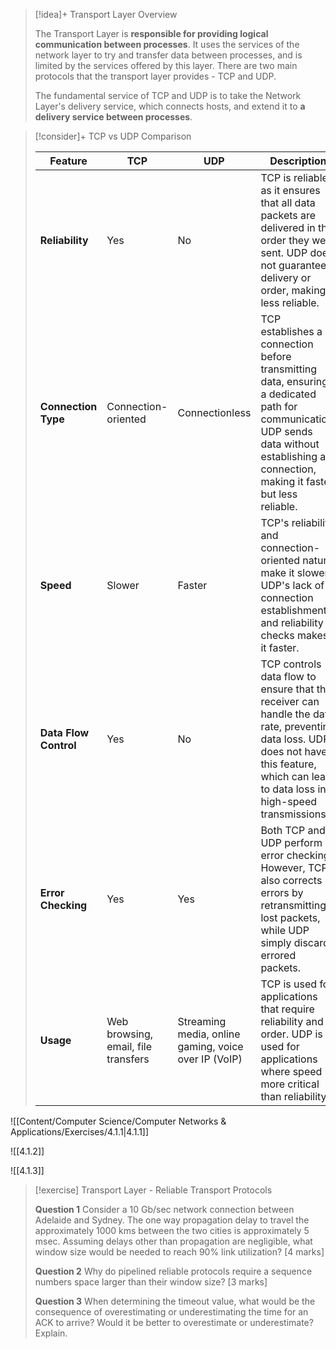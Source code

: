 > [!idea]+ Transport Layer Overview
>
> The Transport Layer is **responsible for providing logical communication between processes**. It uses the services of the network layer to try and transfer data between processes, and is limited by the services offered by this layer. There are two main protocols that the transport layer provides - TCP and UDP. 
>
> The fundamental service of TCP and UDP is to take the Network Layer's delivery service, which connects hosts, and extend it to **a delivery service between processes**.

> [!consider]+ TCP vs UDP Comparison
>
> | Feature | TCP | UDP | Description |
> |---------|-----|-----|-------------|
> | **Reliability** | Yes | No | TCP is reliable as it ensures that all data packets are delivered in the order they were sent. UDP does not guarantee delivery or order, making it less reliable. |
> | **Connection Type** | Connection-oriented | Connectionless | TCP establishes a connection before transmitting data, ensuring a dedicated path for communication. UDP sends data without establishing a connection, making it faster but less reliable. |
> | **Speed** | Slower | Faster | TCP's reliability and connection-oriented nature make it slower. UDP's lack of connection establishment and reliability checks makes it faster. |
> | **Data Flow Control** | Yes | No | TCP controls data flow to ensure that the receiver can handle the data rate, preventing data loss. UDP does not have this feature, which can lead to data loss in high-speed transmissions. |
> | **Error Checking** | Yes | Yes | Both TCP and UDP perform error checking. However, TCP also corrects errors by retransmitting lost packets, while UDP simply discards errored packets. |
> | **Usage** | Web browsing, email, file transfers | Streaming media, online gaming, voice over IP (VoIP) | TCP is used for applications that require reliability and order. UDP is used for applications where speed is more critical than reliability. |


![[Content/Computer Science/Computer Networks & Applications/Exercises/4.1.1|4.1.1]]

![[4.1.2]]

![[4.1.3]]


> [!exercise] Transport Layer - Reliable Transport Protocols
> 
> **Question 1**
> Consider a 10 Gb/sec network connection between Adelaide and Sydney. The one way propagation delay to travel the approximately 1000 kms between the two cities is approximately 5 msec. Assuming delays other than propagation are negligible, what window size would be needed to reach 90% link utilization? [4 marks]
> 
> **Question 2**
> Why do pipelined reliable protocols require a sequence numbers space larger than their window size? [3 marks]
> 
> **Question 3**
> When determining the timeout value, what would be the consequence of overestimating or underestimating the time for an ACK to arrive? Would it be better to overestimate or underestimate? Explain. 


